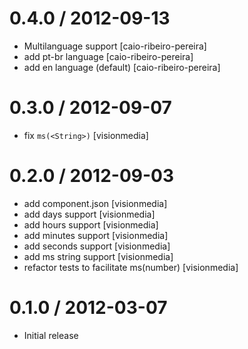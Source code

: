 0.4.0 / 2012-09-13
==================

  * Multilanguage support [caio-ribeiro-pereira]
  * add pt-br language [caio-ribeiro-pereira]
  * add en language (default) [caio-ribeiro-pereira]
  
0.3.0 / 2012-09-07
==================

  * fix `ms(<String>)` [visionmedia]

0.2.0 / 2012-09-03
==================

  * add component.json [visionmedia]
  * add days support [visionmedia]
  * add hours support [visionmedia]
  * add minutes support [visionmedia]
  * add seconds support [visionmedia]
  * add ms string support [visionmedia]
  * refactor tests to facilitate ms(number) [visionmedia]

0.1.0 / 2012-03-07
==================

  * Initial release
